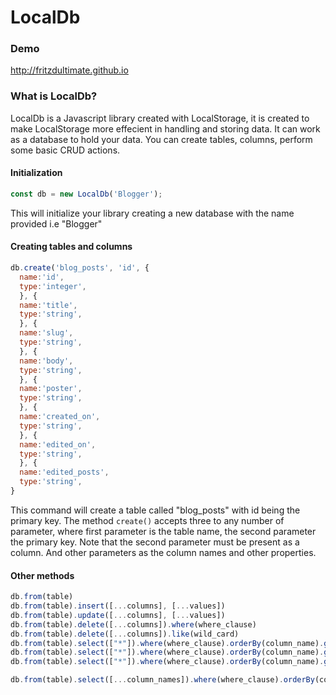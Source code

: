 # LocalDb
### Demo
http://fritzdultimate.github.io

### What is LocalDb?
LocalDb is a Javascript library created with LocalStorage, it is created to make LocalStorage more effecient in handling and storing data. It can work as a database to hold your data.
You can create tables, columns, perform some basic CRUD actions.

#### Initialization

```JAVASCRIPT
const db = new LocalDb('Blogger');
```
This will initialize your library creating a new database with the name provided i.e "Blogger"

#### Creating tables and columns
```JAVASCRIPT
db.create('blog_posts', 'id', {
  name:'id',
  type:'integer',
  }, {
  name:'title',
  type:'string',
  }, {
  name:'slug',
  type:'string',
  }, {
  name:'body',
  type:'string',
  }, {
  name:'poster',
  type:'string',
  }, {
  name:'created_on',
  type:'string',
  }, {
  name:'edited_on',
  type:'string',
  }, {
  name:'edited_posts',
  type:'string',
}
```
This command will create a table called "blog_posts" with id being the primary key.
The method `create()` accepts three to any number of parameter, where first parameter is the table name, the second parameter the primary key. Note that the second parameter must be present as a column. And other parameters as the column names and other properties.


#### Other methods
```JAVASCRIPT
db.from(table)
db.from(table).insert([...columns], [...values])
db.from(table).update([...columns], [...values])
db.from(table).delete([...columns]).where(where_clause)
db.from(table).delete([...columns]).like(wild_card)
db.from(table).select(["*"]).where(where_clause).orderBy(column_name).getAll() //selects all columns, the orderBy() method is optional
db.from(table).select(["*"]).where(where_clause).orderBy(column_name).getFirst() //selects all columns, the orderBy() method is optional
db.from(table).select(["*"]).where(where_clause).orderBy(column_name).getLast() //selects all columns, the orderBy() method is optional

db.from(table).select([...column_names]).where(where_clause).orderBy(column_name).getAll() //selects the given column(s), the orderBy() method is optional. the getAll() method can be replaced with either getFirst() or getLast()

```
